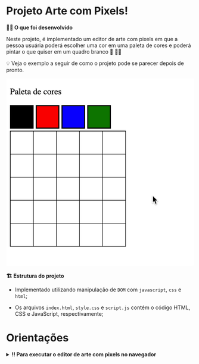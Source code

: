 # Projeto Arte com Pixels!

<strong>👨‍💻 O que foi desenvolvido</strong><br />

Neste projeto, é implementado um editor de arte com pixels em que a pessoa usuária poderá escolher uma cor em uma paleta de cores e poderá pintar o que quiser em um quadro branco 🎨 🧑‍🎨

💡 Veja o exemplo a seguir de como o projeto pode se parecer depois de pronto.

![exemplo de arte com pixels](./art-with-pixels.gif)

<strong>🏗 Estrutura do projeto</strong>

- Implementado utilizando manipulação de `DOM` com `javascript`, `css` e `html`;

- Os arquivos `index.html`, `style.css` e `script.js` contém o código HTML, CSS e JavaScript, respectivamente;

# Orientações

<details>
  <summary><strong>‼️ Para executar o editor de arte com pixels no navegador</strong></summary><br />

<strong>Será necessário ter instalado:</strong>
<strong>Git</strong>
<strong>Node.js</strong>

1. Abra a interface de linha de comando (terminal / cmd) no seu computador

2. Clone o repositório

- Use o comando: `git clone git@github.com:thainaabrantes/pixels-art.git`
- Entre na pasta do repositório que você acabou de clonar:
  - `cd js-projects`

3. Instale as dependências

- `npm install`

6. Após baixar o projeto, você pode abri-lo em seu editor de código, como o Visual Studio Code

- Para iniciar a execução no navegador aperte `Alt + L` e na sequência `Alt + O`. Para interromper a execução basta apertar `Alt + L` e depois `Alt + C`.

</details>
